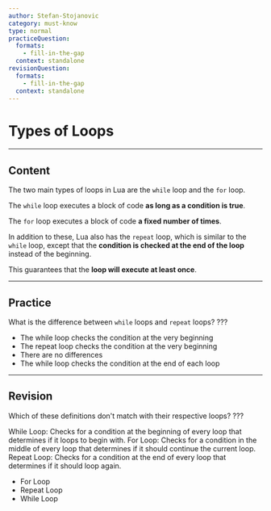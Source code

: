 ```yaml
---
author: Stefan-Stojanovic
category: must-know
type: normal
practiceQuestion:
  formats:
    - fill-in-the-gap
  context: standalone
revisionQuestion:
  formats:
    - fill-in-the-gap
  context: standalone
---
```


# Types of Loops

---
## Content

The two main types of loops in Lua are the `while` loop and the `for` loop. 

The `while` loop executes a block of code **as long as a condition is true**.

The `for` loop executes a block of code **a fixed number of times**.

In addition to these, Lua also has the `repeat` loop, which is similar to the `while` loop, except that the **condition is checked at the end of the loop** instead of the beginning. 

This guarantees that the **loop will execute at least once**.

---

## Practice

What is the difference between `while` loops and `repeat` loops? ???

- The while loop checks the condition at the very beginning
- The repeat loop checks the condition at the very beginning
- There are no differences
- The while loop checks the condition at the end of each loop

---

## Revision

Which of these definitions don't match with their respective loops? ???

While Loop: Checks for a condition at the beginning of every loop that determines if it loops to begin with.
For Loop: Checks for a condition in the middle of every loop that determines if it should continue the current loop.
Repeat Loop: Checks for a condition at the end of every loop that determines if it should loop again.

- For Loop
- Repeat Loop
- While Loop